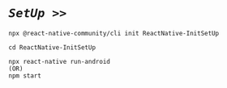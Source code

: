 # *`SetUp >>`*

```
npx @react-native-community/cli init ReactNative-InitSetUp
```

```
cd ReactNative-InitSetUp
```

```
npx react-native run-android 
(OR)
npm start
```
